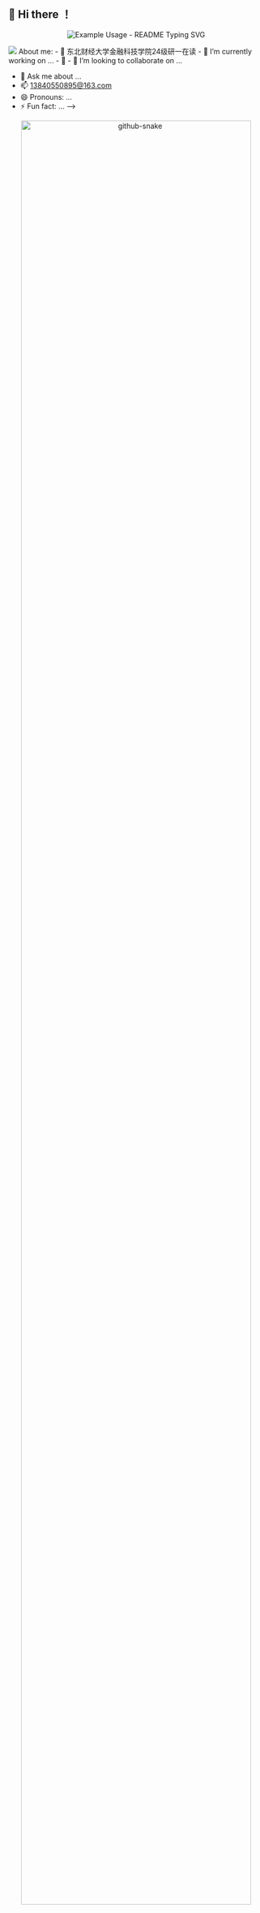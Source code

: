 ## 🙋 Hi there  ！
<p align="center">
  <img src="https://readme-typing-svg.demolab.com/?lines=欢迎来到小赵的小世界!;小赵祝你天天开心!;&font=Fira%20Code&center=true&width=380&height=50&duration=4000&pause=1000" alt="Example Usage - README Typing SVG">
</p>
  <!-- knock code pictures 敲代码的图片 -->
  <picture="center">
    <source media="(prefers-color-scheme: dark)" srcset="https://cdn.jsdelivr.net/gh/sun0225SUN/sun0225SUN/assets/images/coding.gif" />
    <source media="(prefers-color-scheme: light)" srcset="https://cdn.jsdelivr.net/gh/sun0225SUN/sun0225SUN/assets/images/developer.svg" height="225px" />
    <img src="https://cdn.jsdelivr.net/gh/sun0225SUN/sun0225SUN/assets/images/coding.gif" />
  </picture>
About me:
- 🤔 东北财经大学金融科技学院24级研一在读
- 🔭 I’m currently working on ...
- 🌱
- 👯 I’m looking to collaborate on ...

- 💬 Ask me about ...
- 📫 13840550895@163.com
- 😄 Pronouns: ...
- ⚡ Fun fact: ...
-->
  
<!-- snake -->
<div align="center">
  <picture>
    <source media="(prefers-color-scheme: dark)" srcset="https://github.com/Mushi0/Mushi0/blob/output/github-snake-dark.svg" />
    <source media="(prefers-color-scheme: light)" srcset="https://github.com/Mushi0/Mushi0/blob/output/github-snake.svg" />
    <img alt="github-snake" src="github-snake.svg" width="95%" />
  </picture>
</div>

[![Ashutosh's github activity graph](https://github-readme-activity-graph.vercel.app/graph?username=Wasaikuitiantian)](https://github.com/wasaikuitiantian/github-readme-activity-graph)
